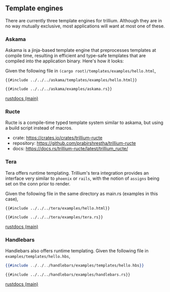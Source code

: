 ## Template engines

There are currently three template engines for trillium. Although they are in no way mutually exclusive, most applications will want at most one of these.

### Askama

Askama is a jinja-based template engine that preprocesses templates at
compile time, resulting in efficient and type-safe templates that are
compiled into the application binary. Here's how it looks:

Given the following file in `(cargo root)/templates/examples/hello.html`,
```django
{{#include ../../../askama/templates/examples/hello.html}}
```

```rust,noplaypen
{{#include ../../../askama/examples/askama.rs}}
```

[rustdocs (main)](https://docs.trillium.rs/trillium_askama/index.html)

### Ructe

Ructe is a compile-time typed template system similar to askama, but using a build script instead of macros.

* crate: https://crates.io/crates/trillium-ructe
* repository: https://github.com/prabirshrestha/trillium-ructe
* docs: https://docs.rs/trillium-ructe/latest/trillium_ructe/

### Tera

Tera offers runtime templating. Trillium's tera integration provides an interface very similar to `phoenix` or `rails`, with the notion of `assigns` being set on the conn prior to render.

Given the following file in the same directory as main.rs (examples in this case),
```django
{{#include ../../../tera/examples/hello.html}}
```

```rust,noplaypen
{{#include ../../../tera/examples/tera.rs}}
```

[rustdocs (main)](https://docs.trillium.rs/trillium_tera/index.html)

### Handlebars

Handlebars also offers runtime templating. Given the following file in `examples/templates/hello.hbs`,

```handlebars
{{#include ../../../handlebars/examples/templates/hello.hbs}}
```

```rust,noplaypen
{{#include ../../../handlebars/examples/handlebars.rs}}
```

[rustdocs (main)](https://docs.trillium.rs/trillium_handlebars/index.html)

